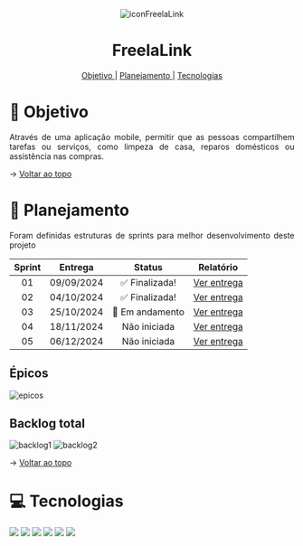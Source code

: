 <span id="topo">

<div align="center">
 
  ![iconFreelaLink](https://github.com/user-attachments/assets/8ee44cc9-7c51-4cdd-9208-4b5f9c615a47)
  
  # FreelaLink
</div>
  
<p align="center">
  <a href ="#objetivo"> Objetivo </a>  | 
  <a href ="#planejamento"> Planejamento </a>  |
  <a href ="#tecnologia"> Tecnologias </a>
</p>

# :dart: Objetivo <span id="objetivo"></span>
<p align="justify">
  Através de uma aplicação mobile, permitir que as pessoas compartilhem tarefas ou serviços, como limpeza de casa, reparos domésticos ou assistência nas compras.
</p>

→ [Voltar ao topo](#topo)

# :pushpin: Planejamento <span id="planejamento"></span>
<p align="justify">
  Foram definidas estruturas de sprints para melhor desenvolvimento deste projeto
</p>

| Sprint |   Entrega    |              Status            | Relatório |
|:------:|:------------:|:------------------------------:|:---------:|
| 01     | 09/09/2024   | :white_check_mark: Finalizada! | [Ver entrega](https://github.com/MariMiks/FreelaLink/tree/sprint1) |
| 02     | 04/10/2024   | :white_check_mark: Finalizada! | [Ver entrega](https://github.com/MariMiks/FreelaLink/tree/sprint2) |
| 03     | 25/10/2024   | :construction: Em andamento    | [Ver entrega](https://github.com/MariMiks/FreelaLink/tree/sprint3) |
| 04     | 18/11/2024   | Não iniciada                   | [Ver entrega](https://github.com/MariMiks/FreelaLink/tree/sprint4) |
| 05     | 06/12/2024   | Não iniciada                   | [Ver entrega](https://github.com/MariMiks/FreelaLink/tree/sprint4) |

## Épicos

![epicos](https://github.com/user-attachments/assets/5f8d8d16-7748-4db5-8c54-edac2d534498)


## Backlog total

![backlog1](https://github.com/user-attachments/assets/e372033d-69a2-4296-aaa8-79c7bbdae34d)
![backlog2](https://github.com/user-attachments/assets/49188968-6965-4b6f-8c67-f2765301571f)

→ [Voltar ao topo](#topo)

# :computer: Tecnologias <span id="tecnologia"></span>

<img src="https://img.shields.io/badge/Figma-F24E1E?style=for-the-badge&logo=figma&logoColor=white" />
<img src="https://img.shields.io/badge/TypeScript-007ACC?style=for-the-badge&logo=typescript&logoColor=white" />
<img src="https://img.shields.io/badge/JavaScript-323330?style=for-the-badge&logo=javascript&logoColor=F7DF1E" />
<img src="https://img.shields.io/badge/Node%20js-339933?style=for-the-badge&logo=nodedotjs&logoColor=white" />
<img src="https://img.shields.io/badge/Express%20js-000000?style=for-the-badge&logo=express&logoColor=white" >
<img src="https://img.shields.io/badge/PostgreSQL-316192?style=for-the-badge&logo=postgresql&logoColor=white" />

